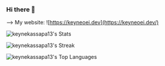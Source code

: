 ### Hi there 👋

--> My website: ![https://keyneoei.dev](https://keyneoei.dev/)

![keynekassapa13's Stats](https://github-readme-stats.vercel.app/api?username=keynekassapa13&theme=dark&show_icons=true&hide_border=true&count_private=true)

![keynekassapa13's Streak](https://github-readme-streak-stats.herokuapp.com/?user=keynekassapa13&theme=dark&hide_border=true)

![keynekassapa13's Top Languages](https://github-readme-stats.vercel.app/api/top-langs/?username=keynekassapa13&theme=dark&show_icons=true&hide_border=true&layout=compact)

<!--
**keynekassapa13/keynekassapa13** is a ✨ _special_ ✨ repository because its `README.md` (this file) appears on your GitHub profile.

Here are some ideas to get you started:

- 🔭 I’m currently working on ...
- 🌱 I’m currently learning ...
- 👯 I’m looking to collaborate on ...
- 🤔 I’m looking for help with ...
- 💬 Ask me about ...
- 📫 How to reach me: ...
- 😄 Pronouns: ...
- ⚡ Fun fact: ...
-->
